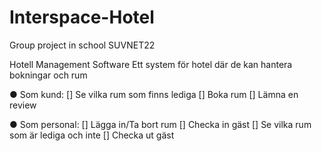 # Interspace-Hotel
Group project in school SUVNET22

Hotell Management Software
Ett system för hotel där de kan hantera bokningar och rum

● Som kund:
    [] Se vilka rum som finns lediga
    [] Boka rum
    [] Lämna en review

● Som personal:
    [] Lägga in/Ta bort rum
    [] Checka in gäst
    [] Se vilka rum som är lediga och inte
    [] Checka ut gäst
